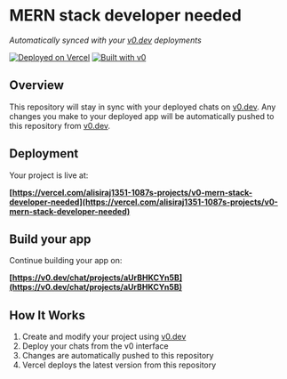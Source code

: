 # MERN stack developer needed

*Automatically synced with your [v0.dev](https://v0.dev) deployments*

[![Deployed on Vercel](https://img.shields.io/badge/Deployed%20on-Vercel-black?style=for-the-badge&logo=vercel)](https://vercel.com/alisiraj1351-1087s-projects/v0-mern-stack-developer-needed)
[![Built with v0](https://img.shields.io/badge/Built%20with-v0.dev-black?style=for-the-badge)](https://v0.dev/chat/projects/aUrBHKCYn5B)

## Overview

This repository will stay in sync with your deployed chats on [v0.dev](https://v0.dev).
Any changes you make to your deployed app will be automatically pushed to this repository from [v0.dev](https://v0.dev).

## Deployment

Your project is live at:

**[https://vercel.com/alisiraj1351-1087s-projects/v0-mern-stack-developer-needed](https://vercel.com/alisiraj1351-1087s-projects/v0-mern-stack-developer-needed)**

## Build your app

Continue building your app on:

**[https://v0.dev/chat/projects/aUrBHKCYn5B](https://v0.dev/chat/projects/aUrBHKCYn5B)**

## How It Works

1. Create and modify your project using [v0.dev](https://v0.dev)
2. Deploy your chats from the v0 interface
3. Changes are automatically pushed to this repository
4. Vercel deploys the latest version from this repository